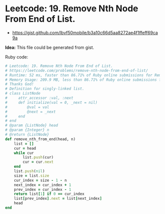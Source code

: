 # Leetcode: 19. Remove Nth Node From End of List.

- https://gist.github.com/lbvf50mobile/b3a10c66d5aa8272ae4f1ffeff69ca9a

**Idea:** This file could be generated from gist.

Ruby code:
```Ruby
# Leetcode: 19. Remove Nth Node From End of List.
# https://leetcode.com/problems/remove-nth-node-from-end-of-list/
# Runtime: 52 ms, faster than 86.71% of Ruby online submissions for Remove Nth Node From End of List.
# Memory Usage: 209.9 MB, less than 86.71% of Ruby online submissions for Remove Nth Node From End of List.
# Thanks God!
# Definition for singly-linked list.
# class ListNode
#     attr_accessor :val, :next
#     def initialize(val = 0, _next = nil)
#         @val = val
#         @next = _next
#     end
# end
# @param {ListNode} head
# @param {Integer} n
# @return {ListNode}
def remove_nth_from_end(head, n)
    list = []
    cur = head
    while cur
        list.push(cur)
        cur = cur.next
    end
    list.push(nil)
    size = list.size
    cur_index = size - 1 - n
    next_index = cur_index + 1
    prev_index = cur_index - 1
    return list[1] if 0 == cur_index
    list[prev_index].next = list[next_index]
    head
end
```